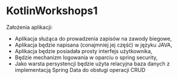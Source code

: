 # KotlinWorkshops1

Założenia aplikacji:

- Aplikacja służąca do prowadzenia zapisów na zawody biegowe,
- Aplikacja będzie napisana (conajmniej jej część) w języku JAVA,
- Aplikacja będzie posiadała prosty interfejs użytkownika,
- Będzie mechanizm logowania w oparciu o spring security,
- Jako warsta persystencji będzie użyta relacyjna baza danych z implementacją Spring Data do obsługi operacji CRUD
